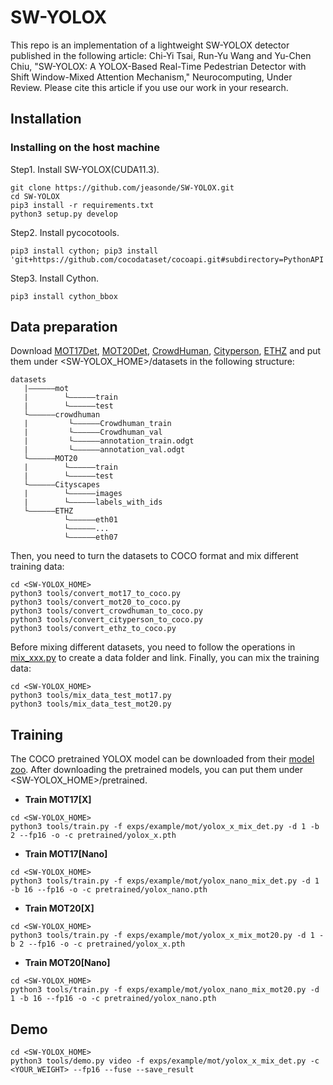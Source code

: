 # SW-YOLOX
This repo is an implementation of a lightweight SW-YOLOX detector published in the following article:
Chi-Yi Tsai, Run-Yu Wang and Yu-Chen Chiu, "SW-YOLOX: A YOLOX-Based Real-Time Pedestrian Detector with Shift Window-Mixed Attention Mechanism," Neurocomputing, Under Review.
Please cite this article if you use our work in your research.

## Installation
### Installing on the host machine
Step1. Install SW-YOLOX(CUDA11.3).
```shell
git clone https://github.com/jeasonde/SW-YOLOX.git
cd SW-YOLOX
pip3 install -r requirements.txt
python3 setup.py develop
```
Step2. Install pycocotools.
```shell
pip3 install cython; pip3 install 'git+https://github.com/cocodataset/cocoapi.git#subdirectory=PythonAPI'
```

Step3. Install Cython.
```shell
pip3 install cython_bbox
```

## Data preparation

Download [MOT17Det](https://motchallenge.net/), [MOT20Det](https://motchallenge.net/), [CrowdHuman](https://www.crowdhuman.org/), [Cityperson](https://github.com/Zhongdao/Towards-Realtime-MOT/blob/master/DATASET_ZOO.md), [ETHZ](https://github.com/Zhongdao/Towards-Realtime-MOT/blob/master/DATASET_ZOO.md) and put them under <SW-YOLOX_HOME>/datasets in the following structure:
```
datasets
   |——————mot
   |        └——————train
   |        └——————test
   └——————crowdhuman
   |         └——————Crowdhuman_train
   |         └——————Crowdhuman_val
   |         └——————annotation_train.odgt
   |         └——————annotation_val.odgt
   └——————MOT20
   |        └——————train
   |        └——————test
   └——————Cityscapes
   |        └——————images
   |        └——————labels_with_ids
   └——————ETHZ
            └——————eth01
            └——————...
            └——————eth07
```

Then, you need to turn the datasets to COCO format and mix different training data:

```shell
cd <SW-YOLOX_HOME>
python3 tools/convert_mot17_to_coco.py
python3 tools/convert_mot20_to_coco.py
python3 tools/convert_crowdhuman_to_coco.py
python3 tools/convert_cityperson_to_coco.py
python3 tools/convert_ethz_to_coco.py
```

Before mixing different datasets, you need to follow the operations in [mix_xxx.py](https://github.com/jeasonde/SW-YOLOX/blob/main/tools/mix_data_test_mot17.py) to create a data folder and link. Finally, you can mix the training data:

```shell
cd <SW-YOLOX_HOME>
python3 tools/mix_data_test_mot17.py
python3 tools/mix_data_test_mot20.py
```

## Training

The COCO pretrained YOLOX model can be downloaded from their [model zoo](https://github.com/Megvii-BaseDetection/YOLOX/tree/0.1.0). After downloading the pretrained models, you can put them under <SW-YOLOX_HOME>/pretrained.

* **Train MOT17[X]**

```shell
cd <SW-YOLOX_HOME>
python3 tools/train.py -f exps/example/mot/yolox_x_mix_det.py -d 1 -b 2 --fp16 -o -c pretrained/yolox_x.pth
```

* **Train MOT17[Nano]**

```shell
cd <SW-YOLOX_HOME>
python3 tools/train.py -f exps/example/mot/yolox_nano_mix_det.py -d 1 -b 16 --fp16 -o -c pretrained/yolox_nano.pth
```

* **Train MOT20[X]**

```shell
cd <SW-YOLOX_HOME>
python3 tools/train.py -f exps/example/mot/yolox_x_mix_mot20.py -d 1 -b 2 --fp16 -o -c pretrained/yolox_x.pth
```

* **Train MOT20[Nano]**

```shell
cd <SW-YOLOX_HOME>
python3 tools/train.py -f exps/example/mot/yolox_nano_mix_mot20.py -d 1 -b 16 --fp16 -o -c pretrained/yolox_nano.pth
```

## Demo

```shell
cd <SW-YOLOX_HOME>
python3 tools/demo.py video -f exps/example/mot/yolox_x_mix_det.py -c <YOUR_WEIGHT> --fp16 --fuse --save_result
```
